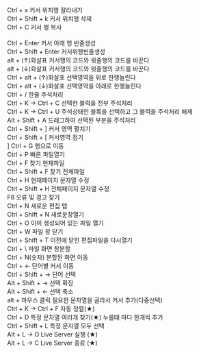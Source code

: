 Ctrl + x            커서 위치행 잘라내기 <br>
Ctrl + Shift + k    커서 위치행 삭제<br>
Ctrl + C            커서 행 복사<br>  
Ctrl + Enter        커서 아래 행 빈줄생성<br>
Ctrl + Shift + Enter  커서위행빈줄생성 <br>
alt + (↑)화살표      커서행의 코드와 윗줄행의 코드를 바꾼다 <br>
alt + (↓)화살표      커서행의 코드와 윗줄행의 코드를 바꾼다 <br>
Ctrl + alt + (↑)화살표  선택영역을 위로 한행늘린다 <br>
Ctrl + alt + (↓)화살표  선택영역을 아래로 한행늘린다 <br>
Ctrl + /            한줄 주석처리 <br>
Ctrl + K → Ctrl + C   선택한 블럭을 전부 주석처리<br>
Ctrl + K → Ctrl + U   주석상태인 블록을 선택하고 그 블럭을 주석처리 해제<br>
Alt + Shift + A       드래그하여 선택된 부분을 주석처리<br>
Ctrl + Shift + ]      커서 영역 펼치기 <br>
Ctrl + Shift + [      커서영역 접기     <br>]
Ctrl + G              행으로 이동<br>
Ctrl + P              빠른 파일열기<br>
Ctrl + F              찾기 현재파일<br>
Ctrl + Shift + F      찾기 전체파일<br>
Ctrl + H              현재페이지 문자열 수정 <br>
Ctrl + Shift + H      전체페이지 문자열 수정<br>
F8                    오류 및 경고 찾기<br>
Ctrl + N              새로운 편집 탭 <br>
Ctrl + Shift + N      새로운창열기 <br>
Ctrl + O              이미 생성되어 있는 파일 열기<br>
Ctrl + W              파일 창 닫기<br>
Ctrl + Shift + T      이전에 닫힌 편집파일을 다시열기<br>
Ctrl + \              파일 화면 창분할<br>
Ctrl + N(숫자)        분할된 화면 이동<br>
Ctrl + ←              단어별 커서 이동<br>
Ctrl + Shift + →      단어 선택<br>
Alt + Shift + →       선택 확장<br>
Alt + Shift + ←       선택 축소<br>
alt + 마우스 클릭      필요한 문자열을 골라서 커서 추가(다중선택)<br>
Ctrl + K → Ctrl + F   자동 정렬(★)<br>
Ctrl + D              특정 문자열 여러개 찾기(★) 누를떄 마다 한개씩 추가<br>
Ctrl + Shift + L      특정 문자열 모두 선택<br>
Alt + L → O           Live Server 실행 (★)<br>
Alt + L → C           Live Server 종료 (★)<br>
